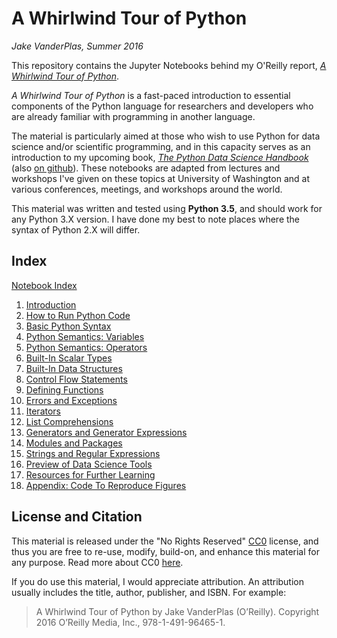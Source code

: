 # A Whirlwind Tour of Python

*Jake VanderPlas, Summer 2016*

This repository contains the Jupyter Notebooks behind my O'Reilly report,
[*A Whirlwind Tour of Python*](http://www.oreilly.com/programming/free/a-whirlwind-tour-of-python.csp).

*A Whirlwind Tour of Python* is a fast-paced introduction to essential
components of the Python language for researchers and developers who are
already familiar with programming in another language.

The material is particularly aimed at those who wish to use Python for data 
science and/or scientific programming, and in this capacity serves as an
introduction to my upcoming book,
[*The Python Data Science Handbook*](http://shop.oreilly.com/product/0636920034919.do) (also [on github](https://github.com/jakevdp/PythonDataScienceHandbook)).
These notebooks are adapted from lectures and workshops I've given on these
topics at University of Washington and at various conferences, meetings, and
workshops around the world.

This material was written and tested using **Python 3.5**, and should work for any Python 3.X
version. I have done my best to note places where the syntax of Python 2.X will differ.

## Index

[Notebook Index](Index.ipynb)

1. [Introduction](00-Introduction.ipynb)
2. [How to Run Python Code](01-How-to-Run-Python-Code.ipynb)
3. [Basic Python Syntax](02-Basic-Python-Syntax.ipynb)
4. [Python Semantics: Variables](03-Semantics-Variables.ipynb)
5. [Python Semantics: Operators](04-Semantics-Operators.ipynb)
6. [Built-In Scalar Types](05-Built-in-Scalar-Types.ipynb)
7. [Built-In Data Structures](06-Built-in-Data-Structures.ipynb)
8. [Control Flow Statements](07-Control-Flow-Statements.ipynb)
9. [Defining Functions](08-Defining-Functions.ipynb)
10. [Errors and Exceptions](09-Errors-and-Exceptions.ipynb)
11. [Iterators](10-Iterators.ipynb)
12. [List Comprehensions](11-List-Comprehensions.ipynb)
13. [Generators and Generator Expressions](12-Generators.ipynb)
14. [Modules and Packages](13-Modules-and-Packages.ipynb)
15. [Strings and Regular Expressions](14-Strings-and-Regular-Expressions.ipynb)
16. [Preview of Data Science Tools](15-Preview-of-Data-Science-Tools.ipynb)
17. [Resources for Further Learning](16-Further-Resources.ipynb)
18. [Appendix: Code To Reproduce Figures](17-Figures.ipynb)


## License and Citation

This material is released under the "No Rights Reserved" [CC0](LICENSE)
license, and thus you are free to re-use, modify, build-on, and enhance
this material for any purpose.
Read more about CC0 [here](https://creativecommons.org/share-your-work/public-domain/cc0/).

If you do use this material, I would appreciate attribution.
An attribution usually includes the title, author, publisher, and ISBN.
For example:

> A Whirlwind Tour of Python by Jake VanderPlas (O’Reilly). Copyright 2016 O’Reilly Media, Inc., 978-1-491-96465-1.
